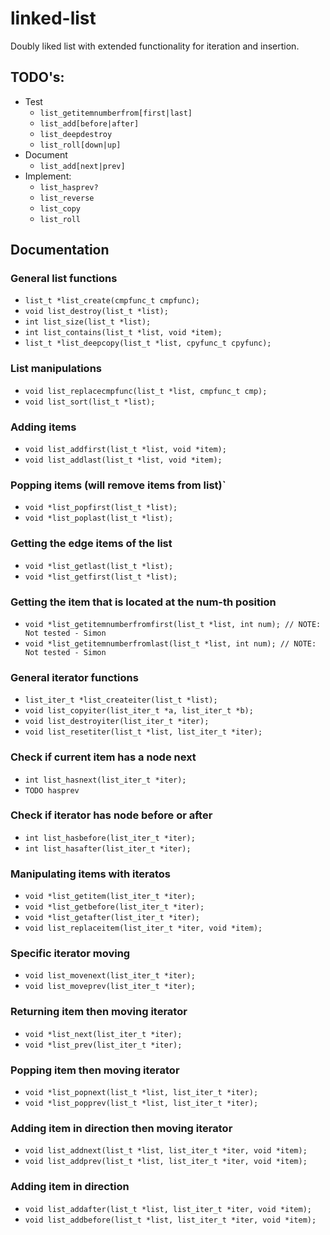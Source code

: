 # linked-list

Doubly liked list with extended functionality for iteration and insertion.

## TODO's:

* Test
	* `list_getitemnumberfrom[first|last]`
	* `list_add[before|after]`
	* `list_deepdestroy`
	* `list_roll[down|up]`
* Document
	* `list_add[next|prev]`
* Implement:
	* `list_hasprev?`
	* `list_reverse`
	* `list_copy`
	* `list_roll`

## Documentation

### General list functions

* `list_t *list_create(cmpfunc_t cmpfunc);`
* `void list_destroy(list_t *list);`
* `int list_size(list_t *list);`
* `int list_contains(list_t *list, void *item);`
* `list_t *list_deepcopy(list_t *list, cpyfunc_t cpyfunc);`

### List manipulations
* `void list_replacecmpfunc(list_t *list, cmpfunc_t cmp);`
* `void list_sort(list_t *list);`

### Adding items
* `void list_addfirst(list_t *list, void *item);`
* `void list_addlast(list_t *list, void *item);`

### Popping items (will remove items from list)`
* `void *list_popfirst(list_t *list);`
* `void *list_poplast(list_t *list);`

### Getting the edge items of the list
* `void *list_getlast(list_t *list);`
* `void *list_getfirst(list_t *list);`

### Getting the item that is located at the num-th position
* `void *list_getitemnumberfromfirst(list_t *list, int num); // NOTE: Not tested - Simon`
* `void *list_getitemnumberfromlast(list_t *list, int num); // NOTE: Not tested - Simon`

### General iterator functions
* `list_iter_t *list_createiter(list_t *list);`
* `void list_copyiter(list_iter_t *a, list_iter_t *b);`
* `void list_destroyiter(list_iter_t *iter);`
* `void list_resetiter(list_t *list, list_iter_t *iter);`

### Check if current item has a node next
* `int list_hasnext(list_iter_t *iter);`
* `TODO hasprev`

### Check if iterator has node before or after
* `int list_hasbefore(list_iter_t *iter);`
* `int list_hasafter(list_iter_t *iter);`

### Manipulating items with iteratos
* `void *list_getitem(list_iter_t *iter);`
* `void *list_getbefore(list_iter_t *iter);`
* `void *list_getafter(list_iter_t *iter);`
* `void list_replaceitem(list_iter_t *iter, void *item);`

### Specific iterator moving
* `void list_movenext(list_iter_t *iter);`
* `void list_moveprev(list_iter_t *iter);`

### Returning item then moving iterator
* `void *list_next(list_iter_t *iter);`
* `void *list_prev(list_iter_t *iter);`

### Popping item then moving iterator
* `void *list_popnext(list_t *list, list_iter_t *iter);`
* `void *list_popprev(list_t *list, list_iter_t *iter);`

### Adding item in direction then moving iterator
* `void list_addnext(list_t *list, list_iter_t *iter, void *item);`
* `void list_addprev(list_t *list, list_iter_t *iter, void *item);`

### Adding item in direction
* `void list_addafter(list_t *list, list_iter_t *iter, void *item);`
* `void list_addbefore(list_t *list, list_iter_t *iter, void *item);`
